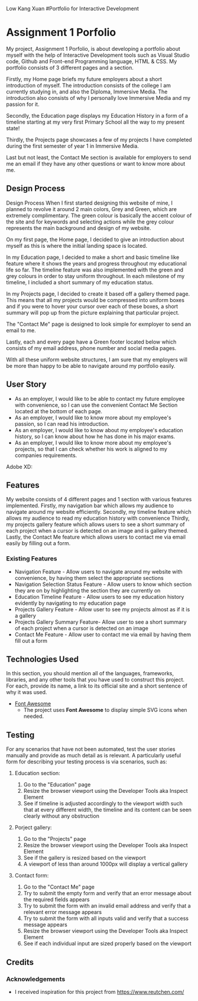 Low Kang Xuan
#Portfolio for Interactive Development

# Assignment 1 Porfolio
My project, Assignment 1 Porfolio, is about developing a portfolio about myself with the help of Interactive Development tools such as Visual Studio code, Github and Front-end Programming language, HTML & CSS. 
My portfolio consists of 3 different pages and a section.

Firstly, my Home page briefs my future employers about a short introduction of myself. The introduction consists of the college I am currently studying in, and also the Diploma, Immersive Media. The introduction also consists of why I personally love Immersive Media and my passion for it.

Secondly, the Education page displays my Education History in a form of a timeline starting at my very first Primary School all the way to my present state!

Thirdly, the Projects page showcases a few of my projects I have completed during the first semester of year 1 in Immersive Media.

Last but not least, the Contact Me section is available for employers to send me an email if they have any other questions or want to know more about me.

## Design Process

Design Process
When I first started designing this website of mine, I planned to revolve it around 2 main colors, Grey and Green, which are extremely complimentary. The green colour is basically the accent colour of the site and for keywords and selecting actions while the grey colour represents the main background and design of my website. 

On my first page, the Home page, I decided to give an introduction about myself as this is where the initial landing space is located. 

In my Education page, I decided to make a short and basic timeline like feature where it shows the years and progress throughout my educational life so far. The timeline feature was also implemented with the green and grey colours in order to stay uniform throughout. In each milestone of my timeline, I included a short summary of my education status.

In my Projects page, I decided to create it based off a gallery themed page. This means that all my projects would be compressed into uniform boxes and if you were to hover your cursor over each of these boxes, a short summary will pop up from the picture explaining that particular project.

The "Contact Me" page is designed to look simple for exmployer to send an email to me.

Lastly, each and every page have a Green footer located below which consists of my email address, phone number and social media pages.

With all these uniform website structures, I am sure that my employers will be more than happy to be able to navigate around my portfolio easily.

## User Story

 - As an employer, I would like to be able to contact my future employee with convenience, so I can use the convenient Contact Me Section located at the bottom of each page.
 - As an employer, I would like to know more about my employee's passion, so I can read his introduction.
 - As an employer, I would like to know about my employee's education history, so I can know about how he has done in his major exams.
 - As an employer, I would like to know more about my employee's projects, so that I can check whether his work is aligned to my companies requirements.


Adobe XD: 
## Features
My website consists of 4 different pages and 1 section with various features implemented.
Firstly, my navigation bar which allows my audience to navigate around my website efficiently.
Secondly, my timeline feature which allows my audience to read my education history with convenience
Thirdly, my projects gallery feature which allows users to see a short summary of each project when a cursor is detected on an image and is gallery themed.
Lastly, the Contact Me feature which allows users to contact me via email easily by filling out a form.

### Existing Features

 - Navigation Feature - Allow users to navigate around my website with convenience, by having them select the appropriate sections
 - Navigation Selection Status Feature - Allow users to know which section they are on by highlighting the section they are currently on
 - Education Timeline Feature - Allow users to see my education history evidently by navigating to my education page
 - Projects Gallery Feature - Allow user to see my projects almost as if it is a gallery
 - Projects Gallery Summary Feature- Allow user to see a short summary of each project when a cursor is detected on an image
 - Contact Me Feature - Allow user to contact me via email by having them fill out a form

## Technologies Used

In this section, you should mention all of the languages, frameworks, libraries, and any other tools that you have used to construct this project. For each, provide its name, a link to its official site and a short sentence of why it was used.

- [Font Awesome](https://fontawesome.com/)
    - The project uses **Font Awesome** to display simple SVG icons when needed.


## Testing

For any scenarios that have not been automated, test the user stories manually and provide as much detail as is relevant. A particularly useful form for describing your testing process is via scenarios, such as:

1. Education section:
    1. Go to the "Education" page
    2. Resize the browser viewport using the Developer Tools aka Inspect Element
    3. See if timeline is adjusted accordingly to the viewport width such that at every different width, the timeline and its content can be seen clearly without any obstruction

2. Porject gallery:
    1. Go to the "Projects" page
    2. Resize the browser viewport using the Developer Tools aka Inspect Element
    3. See if the gallery is resized based on the viewport
    4. A viewport of less than around 1000px will display a vertical gallery

3. Contact form:
    1. Go to the "Contact Me" page
    2. Try to submit the empty form and verify that an error message about the required fields appears
    3. Try to submit the form with an invalid email address and verify that a relevant error message appears
    4. Try to submit the form with all inputs valid and verify that a success message appears
    5. Resize the browser viewport using the Developer Tools aka Inspect Element
    6. See if each individual input are sized properly based on the viewport

## Credits

### Acknowledgements

- I received inspiration for this project from https://www.reutchen.com/